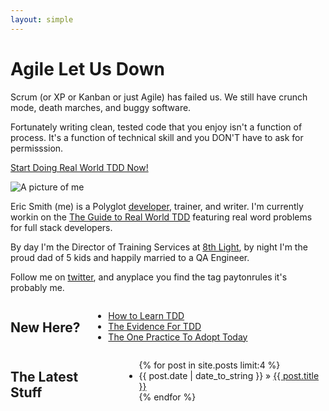 ```yaml
---
layout: simple
---
```

<div class="row title">
  <h1>Agile Let Us Down</h1>
</div>
<div class="row">
  <p class="mini_pitch">
    Scrum (or XP or Kanban or just Agile) has failed us. We still have crunch mode, death marches, and buggy software.
  </p>
  <p class="mini_pitch">
    Fortunately writing clean, tested code that you enjoy isn't a function of process. It's a function of technical skill and you DON'T have to ask for permisssion.
  </p>
  <p class="emphasized"><a href="/book.html">Start Doing Real World TDD Now!</a></p>
</div>

<div class="row">
  <img class="bio" src="http://www.gravatar.com/avatar/50a0ab317d34860d16f8e2f9da4313fc?s=135" alt="A picture of me"/>

  <p>
    Eric Smith (me) is a Polyglot <a href="https://github.com/paytonrules">developer</a>, trainer, and writer. I'm currently workin on the <a href="/book.html">The Guide to Real World TDD</a> featuring real word problems for full stack developers.
  </p>
  <p>By day I'm the Director of Training Services at <a href="http://www.8thlight.com">8th Light</a>, by night I'm the proud dad of 5 kids and happily married to a QA Engineer.</p>
  <p>Follow me on <a href="https://twitter.com/paytonrules">twitter</a>, and anyplace you find the tag paytonrules it's probably me.</p>
</div>

<div class="row">
  <div class="six columns">
    <h2>New Here?</h2>
    <ul>
      <li><a href="/software-development/2015/01/13/how-to-learn-tdd.html">How to Learn TDD</a></li>
      <li><a href="/software-development/2015/03/06/evidence-for-tdd.html">The Evidence For TDD</a></li>
      <li><a href="/software-development/2015/01/24/one-practice-to-adopt-today.html">The One Practice To Adopt Today</a></li>
    </ul>
  </div>
  <div class="six columns ">
    <h2>The Latest Stuff</h2>
    <ul class="posts">
      {% for post in site.posts limit:4 %}
      <li>
        <span>{{ post.date | date_to_string }}</span> &raquo;
        <a href="{{ BASE_PATH }}{{ post.url }}">
          {{ post.title }}</a>
      </li>
      {% endfor %}
    </ul>
  </div>
</div>
